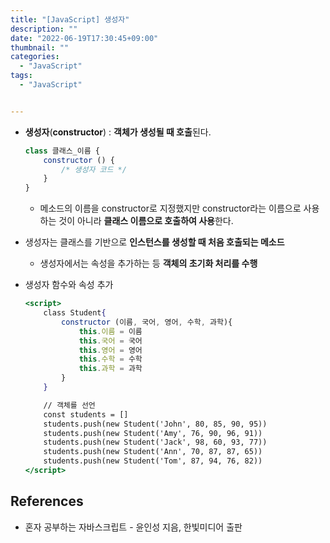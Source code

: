 ```yaml
---
title: "[JavaScript] 생성자"
description: ""
date: "2022-06-19T17:30:45+09:00"
thumbnail: ""
categories:
  - "JavaScript"
tags:
  - "JavaScript"


---
```

<!--more-->

- **생성자**(**constructor**) : **객체가 생성될 때 호출**된다.
    
    ```jsx
    class 클래스_이름 {
    	constructor () {
    		/* 생성자 코드 */
    	}
    }
    ```
    
    - 메소드의 이름을 constructor로 지정했지만 constructor라는 이름으로 사용하는 것이 아니라 **클래스 이름으로 호출하여 사용**한다.
- 생성자는 클래스를 기반으로 **인스턴스를 생성할 때 처음 호출되는 메소드**
    - 생성자에서는 속성을 추가하는 등 **객체의 초기화 처리를 수행**
- 생성자 함수와 속성 추가
    
    ```jsx
    <script>
    	class Student{
    		constructor (이름, 국어, 영어, 수학, 과학){
    			this.이름 = 이름
    			this.국어 = 국어
    			this.영어 = 영어
    			this.수학 = 수학
    			this.과학 = 과학
    		}
    	}
    
    	// 객체를 선언
    	const students = []
    	students.push(new Student('John', 80, 85, 90, 95))
    	students.push(new Student('Amy', 76, 90, 96, 91))
    	students.push(new Student('Jack', 98, 60, 93, 77))
    	students.push(new Student('Ann', 70, 87, 87, 65))
    	students.push(new Student('Tom', 87, 94, 76, 82))
    </script>
    ```
    

## References

- 혼자 공부하는 자바스크립트 - 윤인성 지음, 한빛미디어 출판